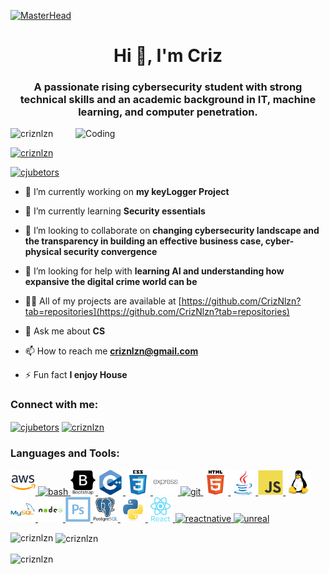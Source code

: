 [![MasterHead](https://external-content.duckduckgo.com/iu/?u=https%3A%2F%2Fmedia1.tenor.com%2Fimages%2F14f00f5b56ebec7a43abc287578091cc%2Ftenor.gif%3Fitemid%3D16125910&f=1&nofb=1&ipt=8ab055df18c55344bd0bf838ed336dbef7b9d01da1ae729cb3671e0579fc6d4c&ipo=images)](https://criznlzn.io)
<h1 align="center">Hi 👋, I'm Criz</h1>
<h3 align="center">A passionate rising cybersecurity student with strong technical skills and an academic background in IT, machine learning, and computer penetration.</h3>
<img align="right" alt="Coding" width="400" src= “[https://i.gifer.com/origin/12/125e51c81d9650752b2aeafa10bdc838.gif](https://external-content.duckduckgo.com/iu/?u=https%3A%2F%2Fmedia1.tenor.com%2Fimages%2F14f00f5b56ebec7a43abc287578091cc%2Ftenor.gif%3Fitemid%3D16125910&f=1&nofb=1&ipt=8ab055df18c55344bd0bf838ed336dbef7b9d01da1ae729cb3671e0579fc6d4c&ipo=images)”>

<p align="left"> <img src="https://komarev.com/ghpvc/?username=criznlzn&label=Profile%20views&color=0e75b6&style=flat" alt="criznlzn" /> </p>

<p align="left"> <a href="https://github.com/ryo-ma/github-profile-trophy"><img src="https://github-profile-trophy.vercel.app/?username=criznlzn" alt="criznlzn" /></a> </p>

<p align="left"> <a href="https://twitter.com/cjubetors" target="blank"><img src="https://img.shields.io/twitter/follow/cjubetors?logo=twitter&style=for-the-badge" alt="cjubetors" /></a> </p>

- 🔭 I’m currently working on **my keyLogger Project**

- 🌱 I’m currently learning **Security essentials**

- 👯 I’m looking to collaborate on **changing cybersecurity landscape and the transparency in building an effective business case, cyber-physical security convergence**

- 🤝 I’m looking for help with **learning AI and understanding how expansive the digital crime world can be**

- 👨‍💻 All of my projects are available at [https://github.com/CrizNlzn?tab=repositories](https://github.com/CrizNlzn?tab=repositories)

- 💬 Ask me about **CS**

- 📫 How to reach me **criznlzn@gmail.com**

- ⚡ Fun fact **I enjoy House**

<h3 align="left">Connect with me:</h3>
<p align="left">
<a href="https://twitter.com/cjubetors" target="blank"><img align="center" src="https://raw.githubusercontent.com/rahuldkjain/github-profile-readme-generator/master/src/images/icons/Social/twitter.svg" alt="cjubetors" height="30" width="40" /></a>
<a href="https://discord.gg/criznlzn" target="blank"><img align="center" src="https://raw.githubusercontent.com/rahuldkjain/github-profile-readme-generator/master/src/images/icons/Social/discord.svg" alt="criznlzn" height="30" width="40" /></a>
</p>

<h3 align="left">Languages and Tools:</h3>
<p align="left"> <a href="https://aws.amazon.com" target="_blank" rel="noreferrer"> <img src="https://raw.githubusercontent.com/devicons/devicon/master/icons/amazonwebservices/amazonwebservices-original-wordmark.svg" alt="aws" width="40" height="40"/> </a> <a href="https://www.gnu.org/software/bash/" target="_blank" rel="noreferrer"> <img src="https://www.vectorlogo.zone/logos/gnu_bash/gnu_bash-icon.svg" alt="bash" width="40" height="40"/> </a> <a href="https://getbootstrap.com" target="_blank" rel="noreferrer"> <img src="https://raw.githubusercontent.com/devicons/devicon/master/icons/bootstrap/bootstrap-plain-wordmark.svg" alt="bootstrap" width="40" height="40"/> </a> <a href="https://www.w3schools.com/cpp/" target="_blank" rel="noreferrer"> <img src="https://raw.githubusercontent.com/devicons/devicon/master/icons/cplusplus/cplusplus-original.svg" alt="cplusplus" width="40" height="40"/> </a> <a href="https://www.w3schools.com/css/" target="_blank" rel="noreferrer"> <img src="https://raw.githubusercontent.com/devicons/devicon/master/icons/css3/css3-original-wordmark.svg" alt="css3" width="40" height="40"/> </a> <a href="https://expressjs.com" target="_blank" rel="noreferrer"> <img src="https://raw.githubusercontent.com/devicons/devicon/master/icons/express/express-original-wordmark.svg" alt="express" width="40" height="40"/> </a> <a href="https://git-scm.com/" target="_blank" rel="noreferrer"> <img src="https://www.vectorlogo.zone/logos/git-scm/git-scm-icon.svg" alt="git" width="40" height="40"/> </a> <a href="https://www.w3.org/html/" target="_blank" rel="noreferrer"> <img src="https://raw.githubusercontent.com/devicons/devicon/master/icons/html5/html5-original-wordmark.svg" alt="html5" width="40" height="40"/> </a> <a href="https://www.java.com" target="_blank" rel="noreferrer"> <img src="https://raw.githubusercontent.com/devicons/devicon/master/icons/java/java-original.svg" alt="java" width="40" height="40"/> </a> <a href="https://developer.mozilla.org/en-US/docs/Web/JavaScript" target="_blank" rel="noreferrer"> <img src="https://raw.githubusercontent.com/devicons/devicon/master/icons/javascript/javascript-original.svg" alt="javascript" width="40" height="40"/> </a> <a href="https://www.linux.org/" target="_blank" rel="noreferrer"> <img src="https://raw.githubusercontent.com/devicons/devicon/master/icons/linux/linux-original.svg" alt="linux" width="40" height="40"/> </a> <a href="https://www.mysql.com/" target="_blank" rel="noreferrer"> <img src="https://raw.githubusercontent.com/devicons/devicon/master/icons/mysql/mysql-original-wordmark.svg" alt="mysql" width="40" height="40"/> </a> <a href="https://nodejs.org" target="_blank" rel="noreferrer"> <img src="https://raw.githubusercontent.com/devicons/devicon/master/icons/nodejs/nodejs-original-wordmark.svg" alt="nodejs" width="40" height="40"/> </a> <a href="https://www.photoshop.com/en" target="_blank" rel="noreferrer"> <img src="https://raw.githubusercontent.com/devicons/devicon/master/icons/photoshop/photoshop-line.svg" alt="photoshop" width="40" height="40"/> </a> <a href="https://www.postgresql.org" target="_blank" rel="noreferrer"> <img src="https://raw.githubusercontent.com/devicons/devicon/master/icons/postgresql/postgresql-original-wordmark.svg" alt="postgresql" width="40" height="40"/> </a> <a href="https://www.python.org" target="_blank" rel="noreferrer"> <img src="https://raw.githubusercontent.com/devicons/devicon/master/icons/python/python-original.svg" alt="python" width="40" height="40"/> </a> <a href="https://reactjs.org/" target="_blank" rel="noreferrer"> <img src="https://raw.githubusercontent.com/devicons/devicon/master/icons/react/react-original-wordmark.svg" alt="react" width="40" height="40"/> </a> <a href="https://reactnative.dev/" target="_blank" rel="noreferrer"> <img src="https://reactnative.dev/img/header_logo.svg" alt="reactnative" width="40" height="40"/> </a> <a href="https://unrealengine.com/" target="_blank" rel="noreferrer"> <img src="https://raw.githubusercontent.com/kenangundogan/fontisto/036b7eca71aab1bef8e6a0518f7329f13ed62f6b/icons/svg/brand/unreal-engine.svg" alt="unreal" width="40" height="40"/> </a> </p>

<p><img align="left" src="https://github-readme-stats.vercel.app/api/top-langs?username=criznlzn&show_icons=true&locale=en&layout=compact" alt="criznlzn" /></p>

<p>&nbsp;<img align="center" src="https://github-readme-stats.vercel.app/api?username=criznlzn&show_icons=true&locale=en" alt="criznlzn" /></p>

<p><img align="center" src="https://github-readme-streak-stats.herokuapp.com/?user=criznlzn&" alt="criznlzn" /></p>
